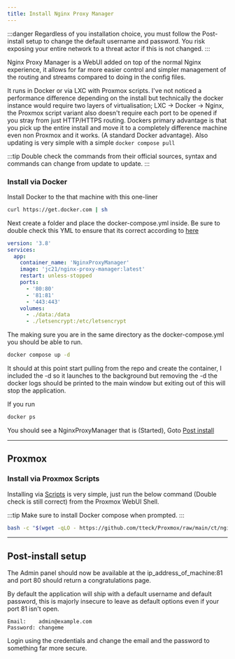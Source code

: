 ```yaml
--- 
title: Install Nginx Proxy Manager
---
```


:::danger
Regardless of you installation choice, you must follow the Post-install setup to change the default username and password. You risk exposing your entire network to a threat actor if this is not changed.
:::


Nginx Proxy Manager is a WebUI added on top of the normal Nginx experience, it allows for far more easier control and simpler management of the routing and streams compared to doing in the config files.

It runs in Docker or via LXC with Proxmox scripts. 
I've not noticed a performance difference depending on the install but technically the docker instance would require two layers of virtualisation; LXC -> Docker -> Nginx, the Proxmox script variant also doesn't require each port to be opened if you stray from just HTTP/HTTPS routing. Dockers primary advantage is that you pick up the entire install and move it to a completely difference machine even non Proxmox and it works. (A standard Docker advantage). Also updating is very simple with a simple `docker compose pull`

:::tip
Double check the commands from their official sources, syntax and commands can change from update to update. 
:::

### Install via Docker 

Install Docker to the that machine with this one-liner
```sh
curl https://get.docker.com | sh
```

Next create a folder and place the docker-compose.yml inside. Be sure to double check this YML to ensure that its correct according to [here](https://nginxproxymanager.com/guide/#quick-setup)

```yml
version: '3.8'
services:
  app:
    container_name: 'NginxProxyManager'
    image: 'jc21/nginx-proxy-manager:latest'
    restart: unless-stopped
    ports:
      - '80:80'
      - '81:81'
      - '443:443'
    volumes:
      - ./data:/data
      - ./letsencrypt:/etc/letsencrypt
```

The making sure you are in the same directory as the docker-compose.yml you should be able to run. 
``` bash
docker compose up -d
```

It should at this point start pulling from the repo and create the container, I included the -d so it launches to the background but removing the -d the docker logs should be printed to the main window but exiting out of this will stop the application.

If you run 
```bash
docker ps
```

You should see a NginxProxyManager that is (Started), Goto [Post install](#post-install-setup)

---

## Proxmox

### Install via Proxmox Scripts 

Installing via [Scripts](https://tteck.github.io/Proxmox/) is very simple, just run the below command (Double check is still correct) from the Proxmox WebUI Shell. 

:::tip
Make sure to install Docker compose when prompted.
:::

```bash
bash -c "$(wget -qLO - https://github.com/tteck/Proxmox/raw/main/ct/nginxproxymanager.sh)"
```

---

## Post-install setup 

The Admin panel should now be available at the ip_address_of_machine:81 and port 80 should return a congratulations page. 

By default the application will ship with a default username and default password, this is majorly insecure to leave as default options even if your port 81 isn't open. 
```
Email:    admin@example.com
Password: changeme
```
Login using the credentials and change the email and the password to something far more secure. 